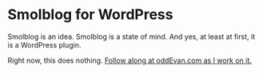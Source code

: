 # Smolblog for WordPress

Smolblog is an idea. Smolblog is a state of mind. And yes, at least at first, it is a WordPress plugin.

Right now, this does nothing. [Follow along at oddEvan.com as I work on it.](https://www.oddevan.com/tag/smolblog/)